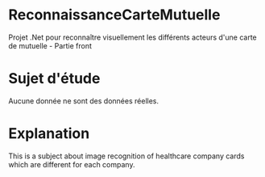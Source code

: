 # ReconnaissanceCarteMutuelle
Projet .Net pour reconnaître visuellement les différents acteurs d'une carte de mutuelle - Partie front

# Sujet d'étude 
Aucune donnée ne sont des données réelles.

# Explanation
This is a subject about image recognition of healthcare company cards which are different for each company.
